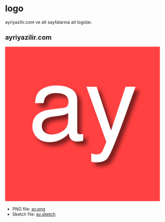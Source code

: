 # logo
ayriyazilir.com ve alt sayfalarına ait logolar.

## ayriyazilir.com

![ayriyazilir.com](https://raw.githubusercontent.com/ayriyazilir/logo/master/ay.png)

- PNG file: [ay.png](https://raw.githubusercontent.com/ayriyazilir/logo/master/ay.png)
- Sketch file: [ay.sketch](https://raw.githubusercontent.com/ayriyazilir/logo/master/ay.sketch)
